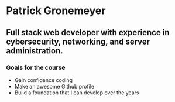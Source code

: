 # Patrick Gronemeyer

## Full stack web developer with experience in cybersecurity, networking, and server administration.

### Goals for the course
- Gain confidence coding
- Make an awesome Github profile
- Build a foundation that I can develop over the years
